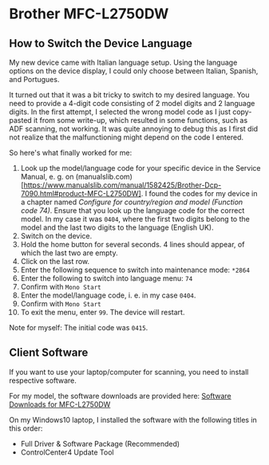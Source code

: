 # Brother MFC-L2750DW

## How to Switch the Device Language
My new device came with Italian language setup. Using the language options on the device display, I could only choose between Italian, Spanish, and Portugues.

It turned out that it was a bit tricky to switch to my desired language. You need to provide a 4-digit code consisting of 2 model digits and 2 language digits.
In the first attempt, I selected the wrong model code as I just copy-pasted it from some write-up, which resulted in some functions, such as ADF scanning, not working.
It was quite annoying to debug this as I first did not realize that the malfunctioning might depend on the code I entered.

So here's what finally worked for me:

1) Look up the model/language code for your specific device in the Service Manual, e. g. on (manualslib.com)[https://www.manualslib.com/manual/1582425/Brother-Dcp-7090.html#product-MFC-L2750DW]. I found the codes for my device in a chapter named *Configure for country/region and model (Function code 74)*. Ensure that you look up the language code for the correct model. In my case it was `0404`, where the first two digits belong to the model and the last two digits to the language (English UK).
1) Switch on the device.
1) Hold the home button for several seconds. 4 lines should appear, of which the last two are empty.
1) Click on the last row.
1) Enter the following sequence to switch into maintenance mode: `*2864`
1) Enter the following to switch into language menu: `74`
1) Confirm with `Mono Start`
1) Enter the model/language code, i. e. in my case `0404`.
1) Confirm with `Mono Start`
1) To exit the menu, enter `99`. The device will restart.

Note for myself: The initial code was `0415`.

## Client Software
If you want to use your laptop/computer for scanning, you need to install respective software. 

For my model, the software downloads are provided here: 
[Software Downloads for MFC-L2750DW](https://support.brother.com/g/b/downloadlist.aspx?c=as_ot&lang=en&prod=mfcl2750dw_us_eu_as&os=10013)

On my Windows10 laptop, I installed the software with the following titles in this order:

- Full Driver & Software Package (Recommended)
- ControlCenter4 Update Tool 